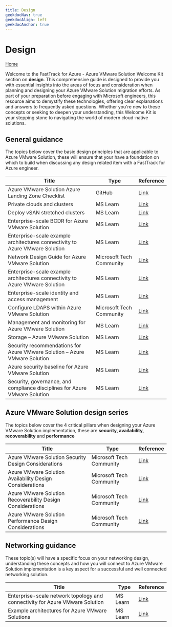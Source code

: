 ```yaml
---
title: Design
geekdocNav: true
geekdocAlign: left
geekdocAnchor: true
---
```


# Design

[Home](../readme.md)  

 Welcome to the FastTrack for Azure - Azure VMware Solution Welcome Kit section on **design**. This comprehensive guide is designed to provide you with essential insights into the areas of focus and consideration when planning and designing your Azure VMware Solution migration efforts. As part of your preparation before engaging with Microsoft engineers, this resource aims to demystify these technologies, offering clear explanations and answers to frequently asked questions. Whether you're new to these concepts or seeking to deepen your understanding, this Welcome Kit is your stepping stone to navigating the world of modern cloud-native solutions.

## General guidance  

The topics below cover the basic design principles that are applicable to Azure VMware Solution, these will ensure that your have a foundation on which to build when discussing any design related item with a FastTrack for Azure engineer.

| Title | Type | Reference |
| --- | --- |--- |
| Azure VMware Solution Azure Landing Zone Checklist | GitHub | [Link](https://github.com/Azure/review-checklists) |
| Private clouds and clusters | MS Learn | [Link](https://learn.microsoft.com/azure/azure-vmware/concepts-private-clouds-clusters) |
|  Deploy vSAN stretched clusters | MS Learn | [Link](https://learn.microsoft.com/azure/azure-vmware/deploy-vsan-stretched-clusters) |
| Enterprise-scale BCDR for Azure VMware Solution | MS Learn | [Link](https://learn.microsoft.com/azure/cloud-adoption-framework/scenarios/azure-vmware/eslz-business-continuity-and-disaster-recovery) |
| Enterprise-scale example architectures connectivity to Azure VMware Solution | MS Learn | [Link](https://learn.microsoft.com/azure/cloud-adoption-framework/scenarios/azure-vmware/example-architectures) |
|  Network Design Guide for Azure VMware Solution| Microsoft Tech Community | [Link](https://techcommunity.microsoft.com/t5/itops-talk-blog/network-design-guide-for-azure-vmware-solution/ba-p/3832546) |
| Enterprise-scale example architectures connectivity to Azure VMware Solution | MS Learn | [Link](https://learn.microsoft.com/azure/cloud-adoption-framework/scenarios/azure-vmware/example-architectures) |
| Enterprise-scale identity and access management |MS Learn | [Link](https://learn.microsoft.com/azure/cloud-adoption-framework/scenarios/azure-vmware/eslz-identity-and-access-management) |
| Configure LDAPS within Azure VMware Solution | Microsoft Tech Community | [Link](https://techcommunity.microsoft.com/t5/fasttrack-for-azure/configure-ldaps-within-azure-vmware-solution/ba-p/3725759) |
| Management and monitoring for Azure VMware Solution | MS Learn | [Link](https://learn.microsoft.com/azure/cloud-adoption-framework/scenarios/azure-vmware/eslz-management-and-monitoring#storage-considerations) |
| Storage – Azure VMware Solution | MS Learn  | [Link](https://learn.microsoft.com/azure/azure-vmware/concepts-storage) |
| Security recommendations for Azure VMware Solution – Azure VMware Solution | MS Learn | [Link](https://learn.microsoft.com/azure/azure-vmware/concepts-security-recommendations) |
| Azure security baseline for Azure VMware Solution | MS Learn | [Link](https://learn.microsoft.com/security/benchmark/azure/baselines/azure-vmware-solution-security-baseline?toc=%2Fazure%2Fazure-vmware%2Ftoc.json) |
| Security, governance, and compliance disciplines for Azure VMware Solution| MS Learn | [Link](https://learn.microsoft.com/azure/cloud-adoption-framework/scenarios/azure-vmware/eslz-security-governance-and-compliance#security) |

## Azure VMware Solution design series  

The topics below cover the 4 critical pillars when designing your Azure VMware Solution implementation, these are **security, availability, recoverability** and **performance**

| Title | Type | Reference |
| --- | --- |--- |
| Azure VMware Solution Security Design Considerations | Microsoft Tech Community  | [Link](https://techcommunity.microsoft.com/t5/azure-migration-and/azure-vmware-solution-security-design-considerations/ba-p/4050496) |
|Azure VMware Solution Availability Design Considerations | Microsoft Tech Community| [Link](https://techcommunity.microsoft.com/t5/azure-migration-and/azure-vmware-solution-availability-design-considerations/ba-p/3682915) |
|Azure VMware Solution Recoverability Design Considerations | Microsoft Tech Community| [Link](https://techcommunity.microsoft.com/t5/azure-migration-and/azure-vmware-solution-recoverability-design-considerations/ba-p/3746509) |
|Azure VMware Solution Performance Design Considerations |Microsoft Tech Community | [Link](https://techcommunity.microsoft.com/t5/azure-migration-and/azure-vmware-solution-performance-design-considerations/ba-p/3903291) |

## Networking guidance

These topic(s) will have a specific focus on your networking design, understanding these concepts and how you will connect to Azure VMware Solution implementation is a key aspect for a successful and well connected networking solution.

| Title | Type | Reference |
| --- | --- |--- |
| Enterprise-scale network topology and connectivity for Azure VMware Solution | MS Learn | [Link](https://learn.microsoft.com/azure/cloud-adoption-framework/scenarios/azure-vmware/eslz-network-topology-connectivity) |
| Example architectures for Azure VMware Solutions | MS Learn | [Link](https://learn.microsoft.com/azure/cloud-adoption-framework/scenarios/azure-vmware/example-architectures) |
